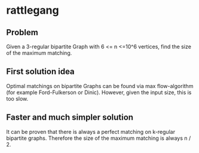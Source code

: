 # rattlegang

## Problem

Given a 3-regular bipartite Graph with 6 <= n <=10^6 vertices, find the size of the maximum matching.

## First solution idea

Optimal matchings on bipartite Graphs can be found via max flow-algorithm (for example Ford-Fulkerson or Dinic).
However, given the input size, this is too slow. 

## Faster and much simpler solution

It can be proven that there is always a perfect matching on k-regular bipartite graphs.
Therefore the size of the maximum matching is always n / 2.

